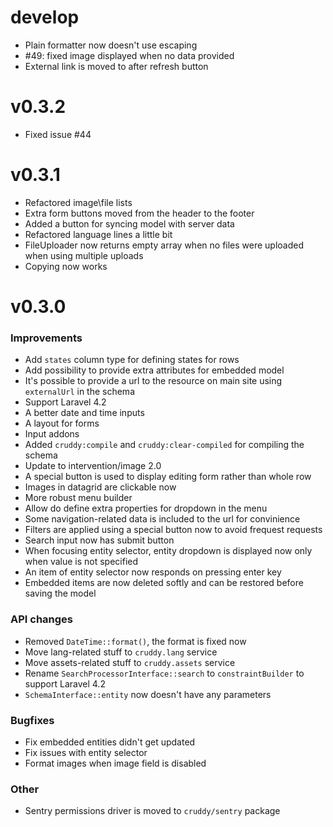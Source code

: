 develop
=======

*   Plain formatter now doesn't use escaping
*   #49: fixed image displayed when no data provided
*   External link is moved to after refresh button

v0.3.2
======

*   Fixed issue #44

v0.3.1
======

*   Refactored image\file lists
*   Extra form buttons moved from the header to the footer
*   Added a button for syncing model with server data
*   Refactored language lines a little bit
*   FileUploader now returns empty array when no files were uploaded when using multiple uploads
*   Copying now works

v0.3.0
======

### Improvements

*   Add `states` column type for defining states for rows
*   Add possibility to provide extra attributes for embedded model
*   It's possible to provide a url to the resource on main site using `externalUrl` in the schema
*   Support Laravel 4.2
*   A better date and time inputs
*   A layout for forms
*   Input addons
*   Added `cruddy:compile` and `cruddy:clear-compiled` for compiling the schema
*   Update to intervention/image 2.0
*   A special button is used to display editing form rather than whole row
*   Images in datagrid are clickable now
*   More robust menu builder
*   Allow do define extra properties for dropdown in the menu
*   Some navigation-related data is included to the url for convinience
*   Filters are applied using a special button now to avoid frequest requests
*   Search input now has submit button
*   When focusing entity selector, entity dropdown is displayed now only when value is not specified
*   An item of entity selector now responds on pressing enter key
*   Embedded items are now deleted softly and can be restored before saving the model

### API changes

*   Removed `DateTime::format()`, the format is fixed now
*   Move lang-related stuff to `cruddy.lang` service
*   Move assets-related stuff to `cruddy.assets` service
*   Rename `SearchProcessorInterface::search` to `constraintBuilder` to support Laravel 4.2
*   `SchemaInterface::entity` now doesn't have any parameters

### Bugfixes

*   Fix embedded entities didn't get updated
*   Fix issues with entity selector
*   Format images when image field is disabled

### Other

*   Sentry permissions driver is moved to `cruddy/sentry` package